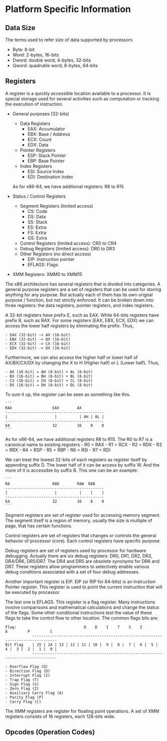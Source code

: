 # Platform Specific Information

## Data Size

The terms used to refer size of data supported by processors
* Byte: 8-bit 
* Word: 2-bytes, 16-bits
* Dword: double word, 4-bytes, 32-bits
* Qword: quadruble word, 8-bytes, 64-bits

## Registers

A register is a quickly accessible location available to a processor. It is special storage used for several activities such as computation or tracking the execution of instruction.

* General purposes (32-bits)
    - Data Registers
        - EAX: Accumulator
        - EBX: Base / Address
        - ECX: Count
        - EDX: Data
    - Pointer Registers
        - ESP: Stack Pointer
        - EBP: Base Pointer
    - Index Registers
        - ESI: Source Index
        - EDI: Destination Index

    As for x86-64, we have additional registers: R8 to R15
* Status / Control Registers
    - Segment Registers (limited access)
        - CS: Code
        - DS: Data
        - SS: Stack
        - ES: Extra
        - FS: Extra
        - GS: Extra
    - Control Registers (limited access): CR0 to CR4
    - Debug Registers (limited access): DR0 to DR3
    - Other Registers (no direct access)
        - EIP: Instruction pointer
        - EFLAGS: Flags
* XMM Registers: XMM0 to XMM15

The x86 architecture has several registers that is divided into categories. A general purpose registers are a set of registers that can be used for storing anything for any purpose. But actually each of them has its own orignal purpose / function, but not strictly enforced. It can be broken down into three registers: the data registers, pointer registers, and index registers.

A 32-bit registers have prefix E, such as EAX. While 64-bits registers have prefix R, such as RAX. For some registers (EAX, EBX, ECX, EDX) we can access the lower half registers by eliminating the prefix. Thus,

    - EAX (32-bit) -> AX (16-bit)
    - EBX (32-bit) -> BX (16-bit)
    - ECX (32-bit) -> CX (16-bit)
    - EDX (32-bit) -> DX (16-bit)
    
Furthermore, we can also access the higher half or lower half of AX/BX/CX/DX by changing the X to H (Higher half) or L (Lower half). Thus, 

    - AX (16-bit) = AH (8-bit) + AL (8-bit)
    - BX (16-bit) = BH (8-bit) + BL (8-bit)
    - CX (16-bit) = CH (8-bit) + CL (8-bit)
    - DX (16-bit) = DH (8-bit) + DL (8-bit)

To sum it up, the register can be seen as something like this.

    ```
    RAX                  EAX        AX
    --------------------------------------------
    |                     |          | AH | AL |
    --------------------------------------------
    64                   32         16    8    0
    ```

As for x86-64, we have additional registers R8 to R15. The R0 to R7 is a canonical name to existing registers
    - R0 = RAX
    - R1 = RCX
    - R2 = RDX
    - R3 = RBX
    - R4 = RSP
    - R5 = RBP
    - R6 = RSI
    - R7 = RDI

We can treat the lowest 32-bits of each registers as register itself by appending suffix D. The lower half of it can be access by suffix W. And the more of it is accessible by suffix B. This one can be an example:

    ```
    R8                   R8D        R8W  R8B
    --------------------------------------------
    |                     |          |    |    |
    --------------------------------------------
    64                   32         16    8    0
    ```

Segment registers are set of register used for accessing memory segment. The segment itself is a region of memory, usually the size is multiple of page, that has certain functions.

Control registers are set of registers that changes or controls the general behavior of processor (core). Each control registers have specific purpose.

Debug registers are set of registers used by processor for hardware debugging. Actually there are six debug registers: DR0, DR1, DR2, DR3, DR4/DR6, DR5/DR7. The DR4 and DR5 are obsolete synonyms for DR6 and DR7. These registers allow programmers to selectively enable various debug conditions associated with a set of four debug addresses.

Another important register is EIP. EIP (or RIP for 64-bits) is an Instruction Pointer register. This register is used to point the current instruction that will be executed by processor.

The last one is EFLAGS. This register is a flag register. Many instructions involve comparisons and mathematical calculations and change the status of the flags. Some other conditional instructions test the value of these flags to take the control flow to other location. The common flags bits are:

    Flag:                              O    D    I    T    S    Z         A         P         C
                ---------------------------------------------------------------------------------
    Bit Flag    | 15 | 14 | 13 | 12 | 11 | 10 |  9 |  8 |  7 |  6 |  5 |  4 |  3 |  2 |  1 |  0 |
                ---------------------------------------------------------------------------------

    - Overflow Flag (O)
    - Direction Flag (D)
    - Interrupt Flag (I)
    - Trap Flag (T)
    - Sign Flag (S)
    - Zero Flag (Z)
    - Auxiliary Carry Flag (A)
    - Parity Flag (P)
    - Carry Flag (C)

The XMM registers are register for floating point operations. A set of XMM registers consists of 16 registers, each 128-bits wide.

## Opcodes (Operation Codes)

